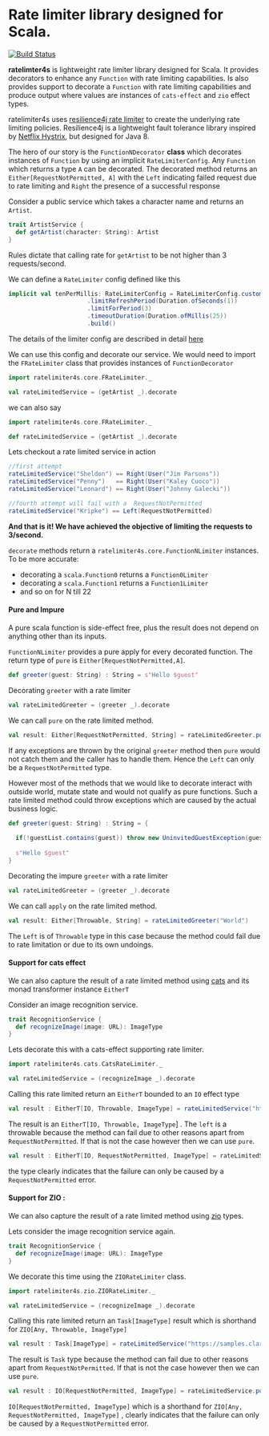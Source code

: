 # Rate limiter library designed for Scala.

[![Build Status](https://travis-ci.com/ayushworks/pariksha.svg?branch=master)](https://travis-ci.com/ayushworks/pariksha)

**ratelimter4s** is lightweight rate limiter library designed for Scala. It provides decorators to enhance 
any `Function` with rate limiting capabilities. Is also provides support to decorate a `Function` with rate limiting capabilities and produce output where values are instances of  `cats-effect` and `zio` effect types.

ratelimiter4s uses [resilience4j rate limiter](https://resilience4j.readme.io/docs/ratelimiter) to create the
underlying rate limiting policies. Resilience4j is a lightweight fault tolerance library inspired by [Netflix Hystrix](https://github.com/Netflix/Hystrix), but designed for Java 8.

The hero of our story is the `FunctionNDecorator` **class**  which decorates instances of `Function` by using 
an implicit `RateLimiterConfig`. Any `Function` which returns a type `A` can be decorated. The decorated method returns an `Either[RequestNotPermitted, A]` with the `Left` indicating failed request due to rate limiting and `Right` the presence of a successful response


Consider a public service which takes a character name and returns an `Artist`.
```scala
trait ArtistService {
  def getArtist(character: String): Artist 
}
```

Rules dictate that calling rate for `getArtist` to be not higher than 3 requests/second.

We can define a `RateLimiter` config defined like this

```scala
implicit val tenPerMillis: RateLimiterConfig = RateLimiterConfig.custom()
                      .limitRefreshPeriod(Duration.ofSeconds(1))
                      .limitForPeriod(3)
                      .timeoutDuration(Duration.ofMillis(25))
                      .build()
```
The details of the limiter config are described in detail [here](https://resilience4j.readme.io/docs/ratelimiter)

We can use this config and decorate our service. We would need to import the `FRateLimiter` class that provides instances of `FunctionDecorator`

```scala
import ratelimiter4s.core.FRateLimiter._

val rateLimitedService = (getArtist _).decorate 
```

we can also say

```scala
import ratelimiter4s.core.FRateLimiter._

def rateLimitedService = (getArtist _).decorate
```

Lets checkout a rate limited service in action

```scala
//first attempt
rateLimitedService("Sheldon") == Right(User("Jim Parsons"))
rateLimitedService("Penny")   == Right(User("Kaley Cuoco"))
rateLimitedService("Leonard") == Right(User("Johnny Galecki"))

//fourth attempt will fail with a  RequestNotPermitted 
rateLimitedService("Kripke") == Left(RequestNotPermitted)
```
**And that is it! We have achieved the objective of limiting the requests to 3/second.** 


`decorate` methods return a `ratelimiter4s.core.FunctionNLimiter` instances. To be more accurate:

*  decorating a `scala.Function0` returns a `Function0Limiter` 
*  decorating a `scala.Function1` returns a `Function1Limiter` 
*  and so on  for N till 22

#### Pure and Impure 

A pure scala function is side-effect free, plus the result does not depend on anything other than its inputs.

`FunctionNLimiter` provides a pure apply for every decorated function. The return type of `pure`
is `Either[RequestNotPermitted,A]`.

```scala
def greeter(guest: String) : String = s"Hello $guest"
```
Decorating `greeter` with a rate limiter

```scala
val rateLimitedGreeter = (greeter _).decorate 
```

We can call `pure` on the rate limited method.

```scala
val result: Either[RequestNotPermitted, String] = rateLimitedGreeter.pure("World")
```

If any exceptions are thrown by the original `greeter` method then `pure` would not catch them and the caller has to handle them. Hence the `Left` can only be a `RequestNotPermitted` type.

However most of the methods that we would like to decorate interact with outside world, mutate state and 
would not qualify as pure functions. Such a rate limited method could throw exceptions which are caused by the actual business logic. 
```scala
def greeter(guest: String) : String = {
  
  if(!guestList.contains(guest)) throw new UninvitedGuestException(guest)
  
  s"Hello $guest"
}
```
Decorating the impure `greeter` with a rate limiter

```scala
val rateLimitedGreeter = (greeter _).decorate 
```

We can call `apply` on the rate limited method.

```scala
val result: Either[Throwable, String] = rateLimitedGreeter("World")
```
The `Left` is of `Throwable` type in this case because the method could fail due to rate limitation or due to its own undoings.
 
#### Support for cats effect

We can also capture the result of a rate limited method using [cats](https://typelevel.org/cats/) and its monad transformer instance `EitherT` 

Consider an image recognition service.

```scala
trait RecognitionService {
  def recognizeImage(image: URL): ImageType 
}
```

Lets decorate this with a cats-effect supporting rate limiter.

```scala
import ratelimiter4s.cats.CatsRateLimiter._

val rateLimitedService = (recognizeImage _).decorate 
``` 

Calling this rate limited return an `EitherT` bounded to an `IO` effect type

```scala
val result : EitherT[IO, Throwable, ImageType] = rateLimitedService("https://samples.clarifai.com/metro-north.jpg")
```

The result is an `EitherT[IO, Throwable, ImageType`] . The `left` is a throwable because the method can fail due to other reasons apart from `RequestNotPermitted`. If that is not the case however then we can use `pure`.

```scala
val result : EitherT[IO, RequestNotPermitted, ImageType] = rateLimitedService.pure("https://samples.clarifai.com/metro-north.jpg")
```

the type clearly indicates that the failure can only be caused by a `RequestNotPermitted` error.

#### Support for ZIO :

We can also capture the result of a rate limited method using [zio](https://zio.dev/) types. 

Lets consider the  image recognition service again.

```scala
trait RecognitionService {
  def recognizeImage(image: URL): ImageType 
}
```

We decorate this time using the `ZIORateLimiter` class.

```scala
import ratelimiter4s.zio.ZIORateLimiter._

val rateLimitedService = (recognizeImage _).decorate 
``` 

Calling this rate limited return an `Task[ImageType]` result which is shorthand for `ZIO[Any, Throwable, ImageType]`

```scala
val result : Task[ImageType] = rateLimitedService("https://samples.clarifai.com/metro-north.jpg")
```

The result is `Task` type because the method can fail due to other reasons apart from `RequestNotPermitted`. If that is not the case however then we can use `pure`.

```scala
val result : IO[RequestNotPermitted, ImageType] = rateLimitedService.pure("https://samples.clarifai.com/metro-north.jpg")
```

`IO[RequestNotPermitted, ImageType]` which is a shorthand for `ZIO[Any, RequestNotPermitted, ImageType]` , clearly indicates that the failure can only be caused by a `RequestNotPermitted` error.

